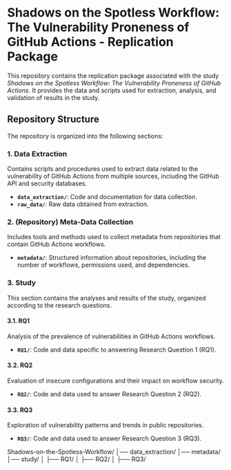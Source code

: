 # Shadows on the Spotless Workflow: The Vulnerability Proneness of GitHub Actions - Replication Package

This repository contains the replication package associated with the study _Shadows on the Spotless Workflow: The Vulnerability Proneness of GitHub Actions_. It provides the data and scripts used for extraction, analysis, and validation of results in the study.

## Repository Structure

The repository is organized into the following sections:

### 1. Data Extraction
Contains scripts and procedures used to extract data related to the vulnerability of GitHub Actions from multiple sources, including the GitHub API and security databases.

- **`data_extraction/`**: Code and documentation for data collection.
- **`raw_data/`**: Raw data obtained from extraction.

### 2. (Repository) Meta-Data Collection
Includes tools and methods used to collect metadata from repositories that contain GitHub Actions workflows.

- **`metadata/`**: Structured information about repositories, including the number of workflows, permissions used, and dependencies.

### 3. Study
This section contains the analyses and results of the study, organized according to the research questions.

#### 3.1. RQ1
Analysis of the prevalence of vulnerabilities in GitHub Actions workflows.

- **`RQ1/`**: Code and data specific to answering Research Question 1 (RQ1).

#### 3.2. RQ2
Evaluation of insecure configurations and their impact on workflow security.

- **`RQ2/`**: Code and data used to answer Research Question 2 (RQ2).

#### 3.3. RQ3
Exploration of vulnerability patterns and trends in public repositories.

- **`RQ3/`**: Code and data used to answer Research Question 3 (RQ3).


Shadows-on-the-Spotless-Workflow/
│── data_extraction/
│── metadata/
│── study/
│   ├── RQ1/
│   ├── RQ2/
│   ├── RQ3/




